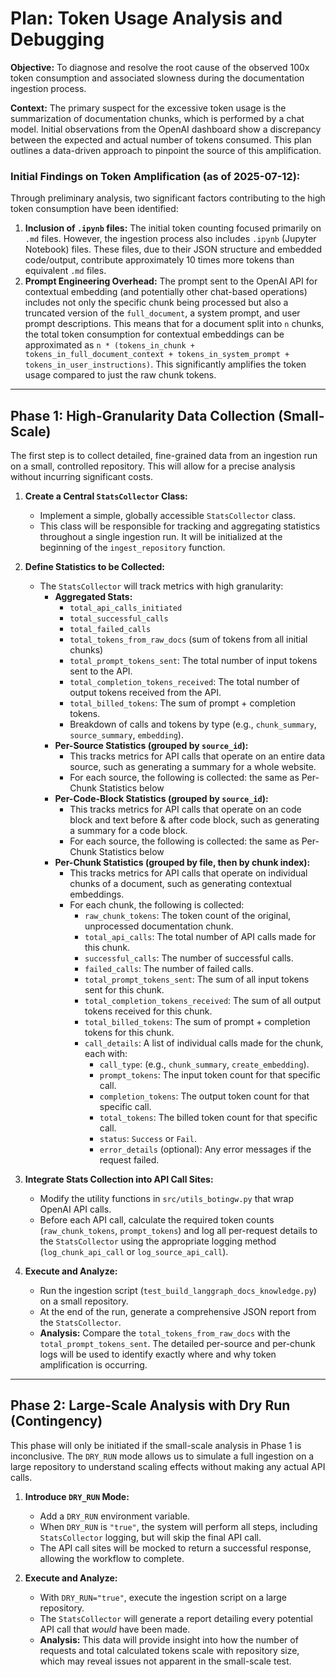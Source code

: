 # Plan: Token Usage Analysis and Debugging

**Objective:** To diagnose and resolve the root cause of the observed 100x token consumption and associated slowness during the documentation ingestion process.

**Context:** The primary suspect for the excessive token usage is the summarization of documentation chunks, which is performed by a chat model. Initial observations from the OpenAI dashboard show a discrepancy between the expected and actual number of tokens consumed. This plan outlines a data-driven approach to pinpoint the source of this amplification.

### Initial Findings on Token Amplification (as of 2025-07-12):
Through preliminary analysis, two significant factors contributing to the high token consumption have been identified:
1.  **Inclusion of `.ipynb` files:** The initial token counting focused primarily on `.md` files. However, the ingestion process also includes `.ipynb` (Jupyter Notebook) files. These files, due to their JSON structure and embedded code/output, contribute approximately 10 times more tokens than equivalent `.md` files.
2.  **Prompt Engineering Overhead:** The prompt sent to the OpenAI API for contextual embedding (and potentially other chat-based operations) includes not only the specific chunk being processed but also a truncated version of the `full_document`, a system prompt, and user prompt descriptions. This means that for a document split into `n` chunks, the total token consumption for contextual embeddings can be approximated as `n * (tokens_in_chunk + tokens_in_full_document_context + tokens_in_system_prompt + tokens_in_user_instructions)`. This significantly amplifies the token usage compared to just the raw chunk tokens.

---

## Phase 1: High-Granularity Data Collection (Small-Scale)

The first step is to collect detailed, fine-grained data from an ingestion run on a small, controlled repository. This will allow for a precise analysis without incurring significant costs.

1.  **Create a Central `StatsCollector` Class:**
    *   Implement a simple, globally accessible `StatsCollector` class.
    *   This class will be responsible for tracking and aggregating statistics throughout a single ingestion run. It will be initialized at the beginning of the `ingest_repository` function.

2.  **Define Statistics to be Collected:**
    *   The `StatsCollector` will track metrics with high granularity:
        *   **Aggregated Stats:**
            *   `total_api_calls_initiated`
            *   `total_successful_calls`
            *   `total_failed_calls`
            *   `total_tokens_from_raw_docs` (sum of tokens from all initial chunks)
            *   `total_prompt_tokens_sent`: The total number of input tokens sent to the API.
            *   `total_completion_tokens_received`: The total number of output tokens received from the API.
            *   `total_billed_tokens`: The sum of prompt + completion tokens.
            *   Breakdown of calls and tokens by type (e.g., `chunk_summary`, `source_summary`, `embedding`).
        *   **Per-Source Statistics (grouped by `source_id`):**
            *   This tracks metrics for API calls that operate on an entire data source, such as generating a summary for a whole website.
            *   For each source, the following is collected: the same as Per-Chunk Statistics below
        *   **Per-Code-Block Statistics (grouped by `source_id`):**
            *   This tracks metrics for API calls that operate on an code block and text before & after code block, such as generating a summary for a code block.
            *   For each source, the following is collected: the same as Per-Chunk Statistics below
        *   **Per-Chunk Statistics (grouped by file, then by chunk index):**
            *   This tracks metrics for API calls that operate on individual chunks of a document, such as generating contextual embeddings.
            *   For each chunk, the following is collected:
                *   `raw_chunk_tokens`: The token count of the original, unprocessed documentation chunk.
                *   `total_api_calls`: The total number of API calls made for this chunk.
                *   `successful_calls`: The number of successful calls.
                *   `failed_calls`: The number of failed calls.
                *   `total_prompt_tokens_sent`: The sum of all input tokens sent for this chunk.
                *   `total_completion_tokens_received`: The sum of all output tokens received for this chunk.
                *   `total_billed_tokens`: The sum of prompt + completion tokens for this chunk.
                *   `call_details`: A list of individual calls made for the chunk, each with:
                    *   `call_type`: (e.g., `chunk_summary`, `create_embedding`).
                    *   `prompt_tokens`: The input token count for that specific call.
                    *   `completion_tokens`: The output token count for that specific call.
                    *   `total_tokens`: The billed token count for that specific call.
                    *   `status`: `Success` or `Fail`.
                    *   `error_details` (optional): Any error messages if the request failed.

3.  **Integrate Stats Collection into API Call Sites:**
    *   Modify the utility functions in `src/utils_botingw.py` that wrap OpenAI API calls.
    *   Before each API call, calculate the required token counts (`raw_chunk_tokens`, `prompt_tokens`) and log all per-request details to the `StatsCollector` using the appropriate logging method (`log_chunk_api_call` or `log_source_api_call`).

4.  **Execute and Analyze:**
    *   Run the ingestion script (`test_build_langgraph_docs_knowledge.py`) on a small repository.
    *   At the end of the run, generate a comprehensive JSON report from the `StatsCollector`.
    *   **Analysis:** Compare the `total_tokens_from_raw_docs` with the `total_prompt_tokens_sent`. The detailed per-source and per-chunk logs will be used to identify exactly where and why token amplification is occurring.

---

## Phase 2: Large-Scale Analysis with Dry Run (Contingency)

This phase will only be initiated if the small-scale analysis in Phase 1 is inconclusive. The `DRY_RUN` mode allows us to simulate a full ingestion on a large repository to understand scaling effects without making any actual API calls.

1.  **Introduce `DRY_RUN` Mode:**
    *   Add a `DRY_RUN` environment variable.
    *   When `DRY_RUN` is `"true"`, the system will perform all steps, including `StatsCollector` logging, but will skip the final API call.
    *   The API call sites will be mocked to return a successful response, allowing the workflow to complete.

2.  **Execute and Analyze:**
    *   With `DRY_RUN="true"`, execute the ingestion script on a large repository.
    *   The `StatsCollector` will generate a report detailing every potential API call that *would* have been made.
    *   **Analysis:** This data will provide insight into how the number of requests and total calculated tokens scale with repository size, which may reveal issues not apparent in the small-scale test.